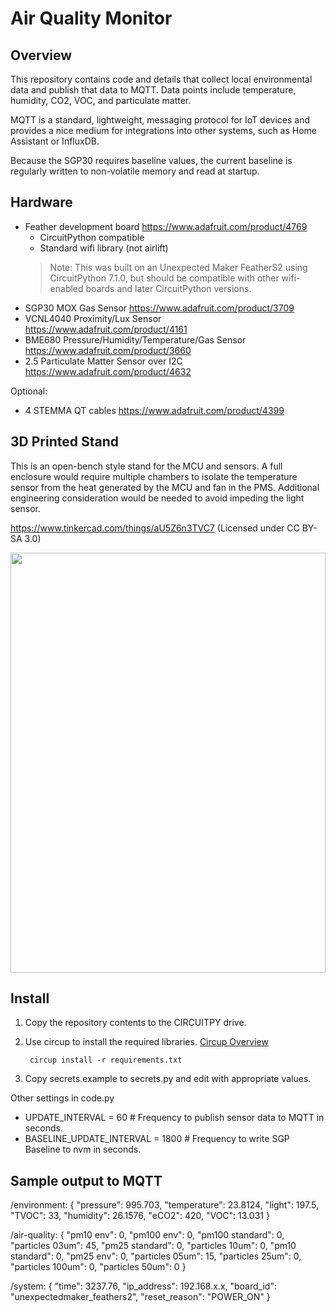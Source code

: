 <!--
SPDX-FileCopyrightText: 2022 Daniel Griswold

SPDX-License-Identifier: MIT
-->

# Air Quality Monitor


## Overview

This repository contains code and details that collect local environmental data and publish that data to MQTT.  Data points include temperature, humidity, CO2, VOC, and particulate matter.

MQTT is a standard, lightweight, messaging protocol for IoT devices and provides a nice medium for integrations into other systems, such as Home Assistant or InfluxDB.

Because the SGP30 requires baseline values, the current baseline is regularly written to non-volatile memory and read at startup.


## Hardware

- Feather development board https://www.adafruit.com/product/4769
  - CircuitPython compatible
  - Standard wifi library (not airlift)
  > Note: This was built on an Unexpected Maker FeatherS2 using CircuitPython 7.1.0, but should be compatible with other wifi-enabled boards and later CircuitPython versions.
- SGP30 MOX Gas Sensor https://www.adafruit.com/product/3709
- VCNL4040 Proximity/Lux Sensor https://www.adafruit.com/product/4161
- BME680 Pressure/Humidity/Temperature/Gas Sensor https://www.adafruit.com/product/3660
- 2.5 Particulate Matter Sensor over I2C https://www.adafruit.com/product/4632

Optional:
- 4 STEMMA QT cables https://www.adafruit.com/product/4399


## 3D Printed Stand

This is an open-bench style stand for the MCU and sensors. A full enclosure would require multiple chambers to isolate the temperature sensor from the heat generated by the MCU and fan in the PMS.  Additional engineering consideration would be needed to avoid impeding the light sensor.

 https://www.tinkercad.com/things/aU5Z6n3TVC7 (Licensed under CC BY-SA 3.0)

 <img src="https://user-images.githubusercontent.com/15717486/151087140-696f21f4-c8c2-4ca7-af3f-eb3fec597e32.jpg" width=504 height=672>


 ## Install

 1. Copy the repository contents to the CIRCUITPY drive.
 2. Use circup to install the required libraries. [Circup Overview](https://learn.adafruit.com/keep-your-circuitpython-libraries-on-devices-up-to-date-with-circup)

         circup install -r requirements.txt

3. Copy secrets.example to secrets.py and edit with appropriate values.

Other settings in code.py
- UPDATE_INTERVAL = 60 # Frequency to publish sensor data to MQTT in seconds.
- BASELINE_UPDATE_INTERVAL = 1800 # Frequency to write SGP Baseline to nvm in seconds.


## Sample output to MQTT

/environment:
    {
        "pressure": 995.703,
        "temperature": 23.8124,
        "light": 197.5,
        "TVOC": 33,
        "humidity": 26.1576,
        "eCO2": 420,
        "VOC": 13.031
    }

/air-quality:
    {
        "pm10 env": 0,
        "pm100 env": 0,
        "pm100 standard": 0,
        "particles 03um": 45,
        "pm25 standard": 0,
        "particles 10um": 0,
        "pm10 standard": 0,
        "pm25 env": 0,
        "particles 05um": 15,
        "particles 25um": 0,
        "particles 100um": 0,
        "particles 50um": 0
    }

/system:
    {
        "time": 3237.76,
        "ip_address": 192.168.x.x,
        "board_id": "unexpectedmaker_feathers2",
        "reset_reason": "POWER_ON"
    }
